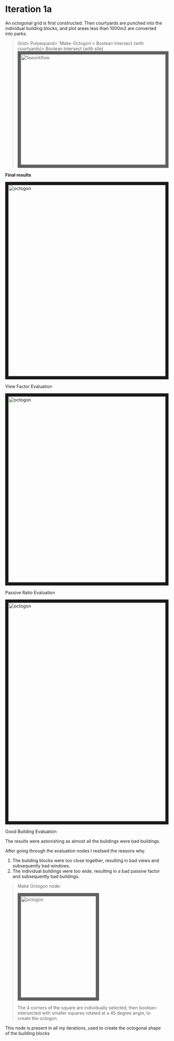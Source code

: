 
# Iteration 1a

An octogonal grid is first constructed. Then courtyards are punched into the individual building blocks, and plot areas less than 1000m2 are converted into parks. 

>Grid> Polyexpand> 'Make-Octogon'> Boolean Intersect (with courtyards)> Boolean Intersect (with site)
><img src="https://raw.githubusercontent.com/design-automation/urban-prototyping-2018/master/lisa/imgs/1aworkflow.jpg"
>alt="1aworkflow" width="1240" height="354.5" border="10" />

**Final results**

<img src="https://raw.githubusercontent.com/design-automation/urban-prototyping-2018/master/lisa/imgs/1aviewfactor.JPG" 
alt="octogon" width="1089" height="613" border="10" />

View Factor Evaluation

<img src="https://raw.githubusercontent.com/design-automation/urban-prototyping-2018/master/lisa/imgs/1apassiveratio.JPG" 
alt="octogon" width="1075" height="596" border="10" />

Passive Ratio Evaluation

<img src="https://raw.githubusercontent.com/design-automation/urban-prototyping-2018/master/lisa/imgs/iteration1agbbldg.JPG" 
alt="octogon" width="1087" height="701" border="10" />

Good Building Evaluation


The results were astonishing as almost all the buildings were bad buildings. 

After going through the evaluation nodes I realised the reasons why.
1. The buliding blocks were too close together, resulting in bad views and subsequently bad windows. 
2. The individual buildings were too wide, resulting in a bad passive factor and subsequently bad buildings.


>Make Octogon node:
>
><img src="https://raw.githubusercontent.com/design-automation/urban-prototyping-2018/master/lisa/imgs/octogon.JPG" 
>alt="octogon" width="241" height="325" border="10" />
>
>The 4 corners of the square are individually selected, then boolean-intersected with smaller squares rotated at a 45 degree angle, to create the octogon.

This node is present in all my iterations, used to create the octogonal shape of the building blocks
